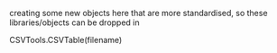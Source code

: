 
creating some new objects here that are more standardised, so these libraries/objects can be dropped in

CSVTools.CSVTable(filename)
